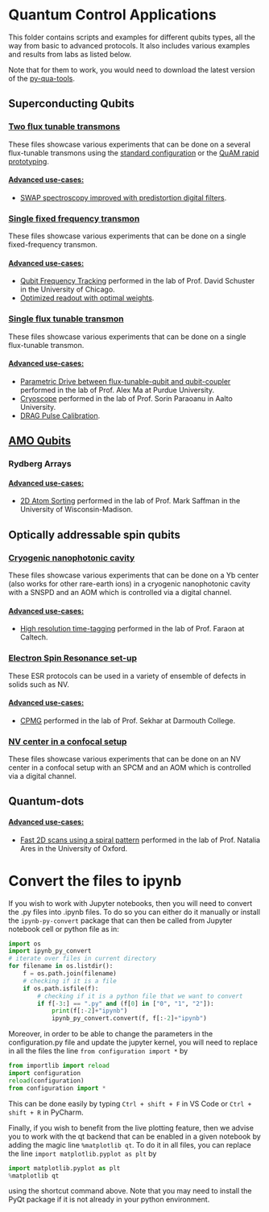 # Quantum Control Applications

This folder contains scripts and examples for different qubits types, all the way from basic to advanced protocols. 
It also includes various examples and results from labs as listed below.

Note that for them to work, you would need to download the latest version of the [py-qua-tools](https://github.com/qua-platform/py-qua-tools#installation).

## Superconducting Qubits
### [Two flux tunable transmons](https://github.com/qua-platform/qua-libs/tree/main/Quantum-Control-Applications/Superconducting/Two-Flux-Tunable-Transmons)
These files showcase various experiments that can be done on a several flux-tunable transmons using the [standard configuration](https://github.com/qua-platform/qua-libs/tree/main/Quantum-Control-Applications/Superconducting/Two-Flux-Tunable-Transmons/Standard%20Configuration#two-flux-tunable-transmons-with-the-standard-configuration) or the [QuAM rapid prototyping](https://github.com/qua-platform/qua-libs/tree/main/Quantum-Control-Applications/Superconducting/Two-Flux-Tunable-Transmons/Rapid%20Prototyping#two-flux-tunable-transmons-with-the-rapid-prototyping).
#### <u> Advanced use-cases: </u>
* [SWAP spectroscopy improved with predistortion digital filters](https://github.com/qua-platform/qua-libs/tree/main/Quantum-Control-Applications/Superconducting/Two-Flux-Tunable-Transmons/Use%20Case%201%20-%20Two%20qubit%20gate%20optimization%20with%20cryoscope#two-qubit-swap-spectroscopy-improved-with-pre-distortion-digital-filters).

### [Single fixed frequency transmon](https://github.com/qua-platform/qua-libs/tree/main/Quantum-Control-Applications/Superconducting/Single-Fixed-Transmon#single-fixed-transmon-superconducting-qubit)
These files showcase various experiments that can be done on a single fixed-frequency transmon.
#### <u> Advanced use-cases: </u>
* [Qubit Frequency Tracking](https://github.com/qua-platform/qua-libs/tree/main/Quantum-Control-Applications/Superconducting/Single-Fixed-Transmon/Use%20Case%201%20-%20Schuster%20Lab%20-%20Qubit%20Frequency%20Tracking#qubit-frequency-tracking) 
  performed in the lab of Prof. David Schuster in the University of Chicago.
* [Optimized readout with optimal weights](https://github.com/qua-platform/qua-libs/tree/main/Quantum-Control-Applications/Superconducting/Single-Fixed-Transmon/Use%20Case%202%20-%20Optimized%20readout%20with%20optimal%20weights#optimized-readout-with-optimal-weights).

### [Single flux tunable transmon](https://github.com/qua-platform/qua-libs/tree/main/Quantum-Control-Applications/Superconducting/Single-Flux-Tunable-Transmon#single-flux-tunable-transmon)
These files showcase various experiments that can be done on a single flux-tunable transmon.
#### <u> Advanced use-cases: </u>
* [Parametric Drive between flux-tunable-qubit and qubit-coupler](https://github.com/qua-platform/qua-libs/tree/main/Quantum-Control-Applications/Superconducting/Single-Flux-Tunable-Transmon/Use%20Case%203%20-%20Ma%20Lab%20-%20Parametric%20Drive%20iSWAP#parametric-drive-between-flux-tunable-qubit-and-qubit-coupler) 
  performed in the lab of Prof. Alex Ma at Purdue University.
* [Cryoscope](https://github.com/qua-platform/qua-libs/tree/main/Quantum-Control-Applications/Superconducting/Single-Flux-Tunable-Transmon/Use%20Case%201%20-%20Paraoanu%20Lab%20-%20Cryoscope#cryoscope) 
  performed in the lab of Prof. Sorin Paraoanu in Aalto University.
* [DRAG Pulse Calibration](https://github.com/qua-platform/qua-libs/tree/main/Quantum-Control-Applications/Superconducting/Single-Flux-Tunable-Transmon/Use%20Case%202%20-%20DRAG%20coefficient%20calibration#derivative-removal-by-adiabatic-gate-drag-and-ac-stark-shift-calibration).

## [AMO Qubits](https://github.com/qua-platform/qua-libs/tree/main/Quantum-Control-Applications/AMO)
### Rydberg Arrays

#### <u> Advanced use-cases: </u>
* [2D Atom Sorting](https://github.com/qua-platform/qua-libs/tree/main/Quantum-Control-Applications/AMO/Use%20Case%201%20-%20Saffman%20Lab%20-%20Atom%20Sorting#atom-sorting-with-the-opx)
  performed in the lab of Prof. Mark Saffman in the University of Wisconsin-Madison.

## Optically addressable spin qubits

### [Cryogenic nanophotonic cavity](https://github.com/qua-platform/qua-libs/tree/main/Quantum-Control-Applications/Optically%20addressable%20spin%20qubits/Cryogenic%20nanophotonic%20cavity#single-yb-center-in-a-cyrogenic-nanophotonic-cavity)
These files showcase various experiments that can be done on a Yb center (also works for other rare-earth ions) in a 
cryogenic nanophotonic cavity with a SNSPD and an AOM which is controlled via a digital channel.
#### <u> Advanced use-cases: </u>
* [High resolution time-tagging](https://github.com/qua-platform/qua-libs/tree/main/Quantum-Control-Applications/Optically%20addressable%20spin%20qubits/Cryogenic%20nanophotonic%20cavity/Use%20case%201%20-%20Faraon%20Lab%20-%20sub-ns%20timetagging#high-resolution-time-tagging)
  performed in the lab of Prof. Faraon at Caltech.
### [Electron Spin Resonance set-up](https://github.com/qua-platform/qua-libs/tree/main/Quantum-Control-Applications/Optically%20addressable%20spin%20qubits/Electron%20Spin%20Resonance#electron-spin-resonance-esr-experiments)
These ESR protocols can be used in a variety of ensemble of defects in solids such as NV.
#### <u> Advanced use-cases: </u>
* [CPMG](https://github.com/qua-platform/qua-libs/tree/main/Quantum-Control-Applications/Optically%20addressable%20spin%20qubits/Electron%20Spin%20Resonance/Use%20case%201%20-%20Sekhar%20Lab%20-%20CPMG#carr-purcell-meiboom-gill-cpmg-in-an-nv-ensemble-with-electron-spin-resonance-esr)
  performed in the lab of Prof. Sekhar at Darmouth College.

### [NV center in a confocal setup](https://github.com/qua-platform/qua-libs/tree/main/Quantum-Control-Applications/Optically%20addressable%20spin%20qubits/NV%20center%20in%20a%20confocal%20setup#single-nv-center-in-a-confocal-setup)
These files showcase various experiments that can be done on an NV center in a confocal setup with an SPCM and an AOM
which is controlled via a digital channel.

## Quantum-dots
#### <u> Advanced use-cases: </u>
* [Fast 2D scans using a spiral pattern](https://github.com/qua-platform/qua-libs/tree/main/Quantum-Control-Applications/Quantum-Dots/Use%20Case%201%20-%20Fast%202D%20Scans#fast-two-dimensional-scans-using-a-spiral-pattern)
  performed in the lab of Prof. Natalia Ares in the University of Oxford.

# Convert the files to ipynb
If you wish to work with Jupyter notebooks, then you will need to convert the .py files into .ipynb files. 
To do so you can either do it manually or install the `ipynb-py-convert` package that can then be called from Jupyter 
notebook cell or python file as in:
```python
import os
import ipynb_py_convert
# iterate over files in current directory
for filename in os.listdir():
    f = os.path.join(filename)
    # checking if it is a file
    if os.path.isfile(f):
        # checking if it is a python file that we want to convert
        if f[-3:] == ".py" and (f[0] in ["0", "1", "2"]):
            print(f[:-2]+"ipynb")
            ipynb_py_convert.convert(f, f[:-2]+"ipynb")
```

Moreover, in order to be able to change the parameters in the configuration.py file and update the jupyter kernel, you will need 
to replace in all the files the line ``from configuration import *`` by 
``` python
from importlib import reload
import configuration
reload(configuration)
from configuration import *
```
This can be done easily by typing `Ctrl + shift + F` in VS Code or `Ctrl + shift + R` in PyCharm.

Finally, if you wish to benefit from the live plotting feature, then we advise you to work with the qt backend that can 
be enabled in a given notebook by adding the magic line `%matplotlib qt`.
To do it in all files, you can replace the line `import matplotlib.pyplot as plt` by
``` python
import matplotlib.pyplot as plt
%matplotlib qt
```
using the shortcut command above. Note that you may need to install the PyQt package if it is not already in your python environment.